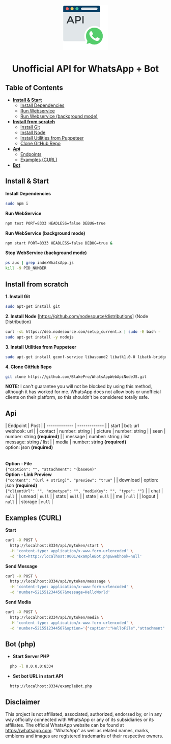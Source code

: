 <p align="center">
  <a href="https://github.com/BlakePro/WhatsAppApiNodeJS">
    <img src="mediaBot/Api_WhatsApp_Bot.png" alt="Api WhatsApp Bot Unofficial" width="140" height="140">
  </a>
  <h1 align="center">Unofficial API for WhatsApp + Bot</h1>
</p>

## Table of Contents

* **[Install & Start](#start)**
  - [Install Dependencies](#dependencies)
  - [Run Webservice](#run)
  - [Run Webservice (background mode)](#runbackground)
* **[Install from scratch](#scratch)**
  - [Install Git](#git)
  - [Install Node](#node)
  - [Install Utilities from Puppeteer](#utilities)
  - [Clone GitHub Repo](#clone)
* **[Api](#api)**
  - [Endpoints](#endpoints)
  - [Examples (CURL)](#apiexamples)
* **[Bot](#bot)**

<a name="start"></a>
## Install & Start

<a name="dependencies"></a>
**Install Dependencies**
```sh
sudo npm i
```

**Run WebService**
```sh
npm test PORT=8333 HEADLESS=false DEBUG=true
```

**Run WebService (background mode)**
```sh
npm start PORT=8333 HEADLESS=false DEBUG=true &
```

**Stop WebService (background mode)**
```sh
ps aux | grep indexWhatsApp.js
kill -9 PID_NUMBER
```

<a name="scratch"></a>
## Install from scratch

<a name="git"></a>
**1. Install Git**
```sh
sudo apt-get install git
```

<a name="node"></a>
**2. Install Node**
[https://github.com/nodesource/distributions] (Node Distribution)
```sh
curl -sL https://deb.nodesource.com/setup_current.x | sudo -E bash -
sudo apt-get install -y nodejs
```

<a name="utilities"></a>
**3. Install Utilities from Puppeteer**
```sh
sudo apt-get install gconf-service libasound2 libatk1.0-0 libatk-bridge2.0-0 libc6 libcairo2 libcups2 libdbus-1-3 libexpat1 libfontconfig1 libgcc1 libgconf-2-4 libgdk-pixbuf2.0-0 libglib2.0-0 libgtk-3-0 libnspr4 libpango-1.0-0 libpangocairo-1.0-0 libstdc++6 libx11-6 libx11-xcb1 libxcb1 libxcomposite1 libxcursor1 libxdamage1 libxext6 libxfixes3 libxi6 libxrandr2 libxrender1 libxss1 libxtst6 ca-certificates fonts-liberation libappindicator1 libnss3 lsb-release xdg-utils wget
```

<a name="clone"></a>
**4. Clone GitHub Repo**
```sh
git clone https://github.com/BlakePro/WhatsAppWebApiNodeJS.git
```

**NOTE:** I can't guarantee you will not be blocked by using this method, although it has worked for me. WhatsApp does not allow bots or unofficial clients on their platform, so this shouldn't be considered totally safe.

<a name="api"></a>
## Api
<a name="endpoints"></a>
| Endpoint        | Post           |
| -------------   | -------------  |
| start           | bot: url <br>  webhook: url  |
| contact         | number: string |
| picture           | number: string |
| seen            | number: string **(required)** |
| message         | number: string / list <br> message: string / list |
| media           | number: string **(required)** <br> option: json **(required)** <br><br><br> **Option -  File**<br>```{"caption": "", "attachment": "(base64)"``` <br> **Option - Link Preview**<br>```{"content": "(url + string)", "preview": "true"``` |
| download        | option: json **(required)** <br> ```{"clientUrl": "", "mimetype": "", "mediaKey": "", "type": ""}```  |
| chat            | `null`           |
| unread          | `null`           |
| stats           | `null`           |
| state           | `null`           |
| me              | `null`           |
| logout          | `null`           |
| storage         | `null`          |

## Examples (CURL)
<a name="apiexamples"></a>

**Start**
```sh
curl -X POST \
  http://localhost:8334/api/mytoken/start \
  -H 'content-type: application/x-www-form-urlencoded' \
  -d 'bot=http://localhost:9001/exampleBot.php&webhook=null'
```

**Send Message**
```sh
curl -X POST \
  http://localhost:8334/api/mytoken/messsage \
  -H 'content-type: application/x-www-form-urlencoded' \
  -d 'number=5215512344567&message=HelloWorld'
```

**Send Media**
```sh
curl -X POST \
  http://localhost:8334/api/mytoken/media \
  -H 'content-type: application/x-www-form-urlencoded' \
  -d 'number=5215512344567&option='{"caption":"HelloFile","attachment":"data:image/svg+xml;base64,PHN2ZyB4bWxucz0iaHR0cDovL3d3dy53My5vcmcvMjAwMC9zdmciIHdpZHRoPSIyNCIgaGVpZ2h0PSIyNCIgdmlld0JveD0iMCAwIDI0IDI0IiBmaWxsPSJub25lIiBzdHJva2U9ImN1cnJlbnRDb2xvciIgc3Ryb2tlLXdpZHRoPSIyIiBzdHJva2UtbGluZWNhcD0icm91bmQiIHN0cm9rZS1saW5lam9pbj0icm91bmQiIGNsYXNzPSJmZWF0aGVyIGZlYXRoZXItY2lyY2xlIj48Y2lyY2xlIGN4PSIxMiIgY3k9IjEyIiByPSIxMCI+PC9jaXJjbGU+PC9zdmc+"}''
```

<a name="bot"></a>
## Bot (php)
- **Start Server PHP**
```sh
  php -l 0.0.0.0:8334
```
- **Set bot URL in start API**
```
  http://localhost:8334/exampleBot.php
```

## Disclaimer

This project is not affiliated, associated, authorized, endorsed by, or in any way officially connected with WhatsApp or any of its subsidiaries or its affiliates. The official WhatsApp website can be found at https://whatsapp.com. "WhatsApp" as well as related names, marks, emblems and images are registered trademarks of their respective owners.
